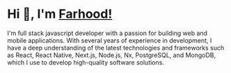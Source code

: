 # Hi 👋, I'm [Farhood!](https://www.linkedin.com/in/farhoodshapouran/)

I'm full stack javascript developer with a passion for building web and mobile applications. With several years of experience in development, I have a deep understanding of the latest technologies and frameworks such as React, React Native, Next.js, Node.js, Nx, PostgreSQL, and MongoDB, which I use to develop high-quality software solutions.
